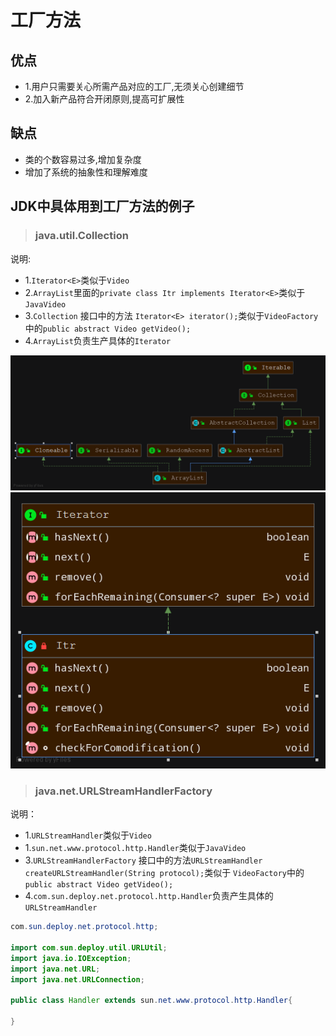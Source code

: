 # 工厂方法

## 优点
- 1.用户只需要关心所需产品对应的工厂,无须关心创建细节
- 2.加入新产品符合开闭原则,提高可扩展性

## 缺点
- 类的个数容易过多,增加复杂度
- 增加了系统的抽象性和理解难度

## JDK中具体用到工厂方法的例子
> ### java.util.Collection

说明:
- 1.`Iterator<E>`类似于`Video`
- 2.`ArrayList`里面的`private class Itr implements Iterator<E>`类似于`JavaVideo`
- 3.`Collection` 接口中的方法 `Iterator<E> iterator();`类似于`VideoFactory`中的`public abstract Video getVideo();` 
- 4.`ArrayList`负责生产具体的`Iterator`

![ArrayList类图](../images/creational/factorymethod/factorymethod-ArrayList.png)
![Itr继承关系](../images/creational/factorymethod/factorymethod-Itr.png)

> ### java.net.URLStreamHandlerFactory

说明：
- 1.`URLStreamHandler`类似于`Video`
- 1.`sun.net.www.protocol.http.Handler`类似于`JavaVideo`
- 3.`URLStreamHandlerFactory` 接口中的方法`URLStreamHandler createURLStreamHandler(String protocol);`类似于  `VideoFactory`中的`public abstract Video getVideo();`
- 4.`com.sun.deploy.net.protocol.http.Handler`负责产生具体的`URLStreamHandler`

```java
com.sun.deploy.net.protocol.http;

import com.sun.deploy.util.URLUtil;
import java.io.IOException;
import java.net.URL;
import java.net.URLConnection;

public class Handler extends sun.net.www.protocol.http.Handler{
    
}
```

